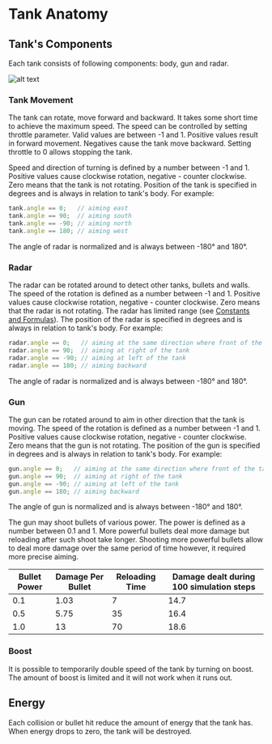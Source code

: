 # Tank Anatomy

## Tank's Components

Each tank consists of following components: body, gun and radar.

![alt text](/img/tank_parts.png)

### Tank Movement

The tank can rotate, move forward and backward. It takes some short time to achieve the maximum speed. The speed can be controlled by setting throttle parameter. Valid values are between -1 and 1. Positive values result in forward movement. Negatives cause the tank move backward. Setting throttle to 0 allows stopping the tank.

Speed and direction of turning is defined by a number between -1 and 1. Positive values cause clockwise rotation, negative - counter clockwise. Zero means that the tank is not rotating. Position of the tank is specified in degrees and is always in relation to tank's body. For example:

```javascript
tank.angle == 0;   // aiming east
tank.angle == 90;  // aiming south
tank.angle == -90; // aiming north
tank.angle == 180; // aiming west
```

The angle of radar is normalized and is always between -180° and 180°.

### Radar

The radar can be rotated around to detect other tanks, bullets and walls. The speed of the rotation is defined as a number between -1 and 1. Positive values cause clockwise rotation, negative - counter clockwise. Zero means that the radar is not rotating. The radar has limited range (see [Constants and Formulas](/manual/consts)). The position of the radar is specified in degrees and is always in relation to tank's body. For example:

```javascript
radar.angle == 0;   // aiming at the same direction where front of the tank
radar.angle == 90;  // aiming at right of the tank
radar.angle == -90; // aiming at left of the tank
radar.angle == 180; // aiming backward
```

The angle of radar is normalized and is always between -180° and 180°.

### Gun

The gun can be rotated around to aim in other direction that the tank is moving. The speed of the rotation is defined as a number between -1 and 1. Positive values cause clockwise rotation, negative - counter clockwise. Zero means that the gun is not rotating. The position of the gun is specified in degrees and is always in relation to tank's body. For example:

```javascript
gun.angle == 0;   // aiming at the same direction where front of the tank
gun.angle == 90;  // aiming at right of the tank
gun.angle == -90; // aiming at left of the tank
gun.angle == 180; // aiming backward
```

The angle of gun is normalized and is always between -180° and 180°.

The gun may shoot bullets of various power. The power is defined as a number between 0.1 and 1. More powerful bullets deal more damage but reloading after such shoot take longer. Shooting more powerful bullets allow to deal more damage over the same period of time however, it required more precise aiming.

Bullet Power | Damage Per Bullet | Reloading Time | Damage dealt during 100 simulation steps
-------------|-------------------|----------------|------------------------------------------
0.1          | 1.03              | 7              | 14.7
0.5          | 5.75              | 35             | 16.4
1.0          | 13                | 70             | 18.6


### Boost

It is possible to temporarily double speed of the tank by turning on boost. The amount of boost is limited and it will not work when it runs out.

## Energy

Each collision or bullet hit reduce the amount of energy that the tank has. When energy drops to zero, the tank will be destroyed.

